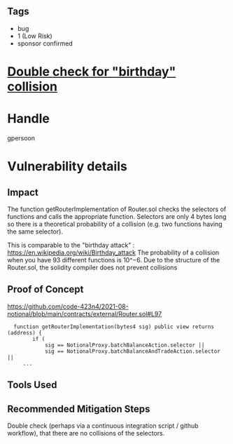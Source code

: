 ## Tags

- bug
- 1 (Low Risk)
- sponsor confirmed

# [Double check for "birthday" collision](https://github.com/code-423n4/2021-08-notional-findings/issues/4) 

# Handle

gpersoon


# Vulnerability details

## Impact
The function getRouterImplementation of Router.sol checks the selectors of functions and calls the appropriate function.
Selectors are only 4 bytes long so there is a theoretical probability of a collision (e.g. two functions having the same selector).

This is comparable to the "birthday attack" : https://en.wikipedia.org/wiki/Birthday_attack
The probability of a collision when you have 93 different functions is 10^−6.
Due to the structure of the Router.sol, the solidity compiler does not prevent collisions

## Proof of Concept
https://github.com/code-423n4/2021-08-notional/blob/main/contracts/external/Router.sol#L97
```JS
  function getRouterImplementation(bytes4 sig) public view returns (address) {
        if (
            sig == NotionalProxy.batchBalanceAction.selector ||
            sig == NotionalProxy.batchBalanceAndTradeAction.selector ||
     ...

```

## Tools Used

## Recommended Mitigation Steps
Double check (perhaps via a continuous integration script / github workflow), that there are no collisions of the selectors.

